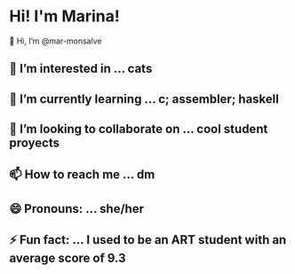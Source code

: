 # Hi! I'm Marina!
 👋 Hi, I’m @mar-monsalve
## 👀 I’m interested in ... cats
## 🌱 I’m currently learning ... c; assembler; haskell
## 💞️ I’m looking to collaborate on ... cool student proyects
## 📫 How to reach me ... dm
## 😄 Pronouns: ... she/her
## ⚡ Fun fact: ... I used to be an ART student with an average score of 9.3
